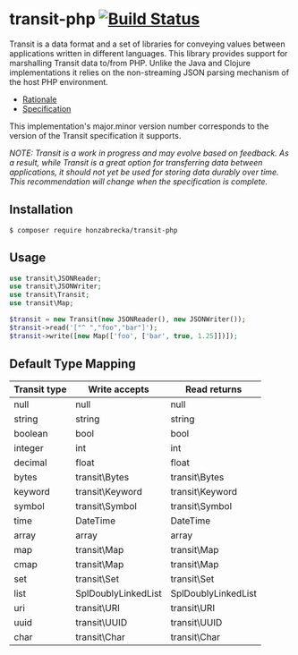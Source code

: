 # transit-php [![Build Status](https://travis-ci.org/honzabrecka/transit-php.svg?branch=master)](https://travis-ci.org/honzabrecka/transit-php)

Transit is a data format and a set of libraries for conveying values between applications written in different languages. This library provides support for marshalling Transit data to/from PHP. Unlike the Java and Clojure implementations it relies on the non-streaming JSON parsing mechanism of the host PHP environment.

* [Rationale](http://blog.cognitect.com/blog/2014/7/22/transit)
* [Specification](http://github.com/cognitect/transit-format)

This implementation's major.minor version number corresponds to the version of
the Transit specification it supports.

_NOTE: Transit is a work in progress and may evolve based on feedback.
As a result, while Transit is a great option for transferring data
between applications, it should not yet be used for storing data
durably over time. This recommendation will change when the
specification is complete._ 

## Installation

```
$ composer require honzabrecka/transit-php
```

## Usage

```php
use transit\JSONReader;
use transit\JSONWriter;
use transit\Transit;
use transit\Map;

$transit = new Transit(new JSONReader(), new JSONWriter());
$transit->read('["^ ","foo","bar"]');
$transit->write([new Map(['foo', ['bar', true, 1.25]])]);
```

## Default Type Mapping

|Transit type|Write accepts|Read returns|
|------------|-------------|------------|
|null|null|null|
|string|string|string|
|boolean|bool|bool|
|integer|int|int|
|decimal|float|float|
|bytes|transit\Bytes|transit\Bytes|
|keyword|transit\Keyword|transit\Keyword|
|symbol|transit\Symbol|transit\Symbol|
|time|DateTime|DateTime|
|array|array|array|
|map|transit\Map|transit\Map|
|cmap|transit\Map|transit\Map|
|set|transit\Set|transit\Set|
|list|SplDoublyLinkedList|SplDoublyLinkedList|
|uri|transit\URI|transit\URI|
|uuid|transit\UUID|transit\UUID|
|char|transit\Char|transit\Char|